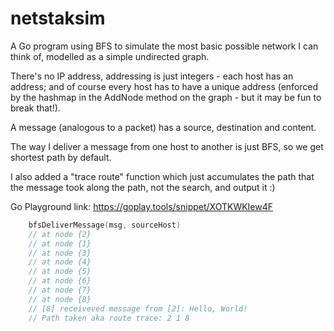 # netstaksim

A Go program using BFS to simulate the most basic possible network I can think of, modelled as a simple undirected graph.

There's no IP address, addressing is just integers - each host has an address; and of course every host has to have a unique address (enforced by the hashmap in the AddNode method on the graph - but it may be fun to break that!).

A message (analogous to a packet) has a source, destination and content.

The way I deliver a message from one host to another is just BFS, so we get shortest path by default.

I also added a "trace route" function which just accumulates the path that the message took along the path, not the search, and output it :)

Go Playground link: <https://goplay.tools/snippet/XOTKWKIew4F>

```go
    bfsDeliverMessage(msg, sourceHost)
    // at node {2}
    // at node {1}
    // at node {3}
    // at node {4}
    // at node {5}
    // at node {6}
    // at node {7}
    // at node {8}
    // [8] receiveved message from [2]: Hello, World!
    // Path taken aka route trace: 2 1 8 
```
